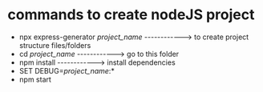 # commands to create nodeJS project 

* npx express-generator _project_name_   ------------> to create project structure files/folders
* cd _project_name_                      ------------> go to this folder
* npm install                            ------------> install dependencies
* SET DEBUG=_project_name_:*
* npm start